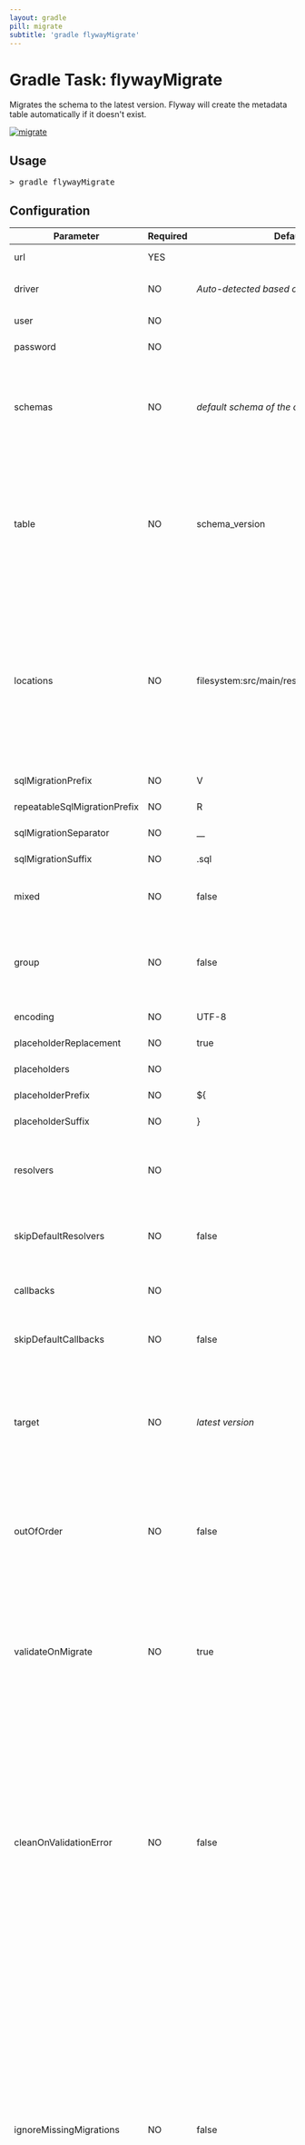 ```yaml
---
layout: gradle
pill: migrate
subtitle: 'gradle flywayMigrate'
---
```

# Gradle Task: flywayMigrate

Migrates the schema to the latest version. Flyway will create the metadata table automatically if it doesn't
    exist.

<a href="/documentation/command/migrate"><img src="/assets/balsamiq/command-migrate.png" alt="migrate"></a>

## Usage
<pre class="console">&gt; gradle flywayMigrate</pre>

## Configuration
<table class="table table-bordered table-hover">
    <thead>
    <tr>
        <th>Parameter</th>
        <th>Required</th>
        <th>Default</th>
        <th>Description</th>
    </tr>
    </thead>
    <tbody>
    <tr>
        <td>url</td>
        <td>YES</td>
        <td></td>
        <td>The jdbc url to use to connect to the database</td>
    </tr>
    <tr>
        <td>driver</td>
        <td>NO</td>
        <td><i>Auto-detected based on url</i></td>
        <td>The fully qualified classname of the jdbc driver to use
            to connect to the database
        </td>
    </tr>
    <tr>
        <td>user</td>
        <td>NO</td>
        <td></td>
        <td>The user to use to connect to the database</td>
    </tr>
    <tr>
        <td>password</td>
        <td>NO</td>
        <td></td>
        <td>The password to use to connect to the database</td>
    </tr>
    <tr>
        <td>schemas</td>
        <td>NO</td>
        <td><i>default schema of the connection</i></td>
        <td>Case-sensitive list of schemas managed by Flyway.<br/>
            The first schema in the list will be automatically set as the default one during
            the migration. It will also be the one containing the metadata table.
        </td>
    </tr>
    <tr>
        <td>table</td>
        <td>NO</td>
        <td>schema_version</td>
        <td>The name of Flyway&#x27;s metadata table.<br/>By
            default (single-schema mode) the metadata table is placed in the default schema for the connection
            provided by the datasource.<br/>When the <i>flyway.schemas</i> property is set (multi-schema mode),
            the metadata table is placed in the first schema of the list.
        </td>
    </tr>
    <tr>
        <td>locations</td>
        <td>NO</td>
        <td>filesystem:src/main/resources/db/migration</td>
        <td>Locations to scan recursively for migrations. The location type is determined by its prefix.<br/>
            Unprefixed locations or locations starting with <code>classpath:</code> point to a package on the
            classpath and may contain both sql and java-based migrations.<br/>
            Locations starting with <code>filesystem:</code> point to a directory on the filesystem and may only
            contain sql migrations.
        </td>
    </tr>
    <tr>
        <td>sqlMigrationPrefix</td>
        <td>NO</td>
        <td>V</td>
        <td>The file name prefix for Sql migrations</td>
    </tr>
    <tr>
        <td>repeatableSqlMigrationPrefix</td>
        <td>NO</td>
        <td>R</td>
        <td>The file name prefix for repeatable Sql migrations</td>
    </tr>
    <tr>
        <td>sqlMigrationSeparator</td>
        <td>NO</td>
        <td>__</td>
        <td>The file name separator for Sql migrations</td>
    </tr>
    <tr>
        <td>sqlMigrationSuffix</td>
        <td>NO</td>
        <td>.sql</td>
        <td>The file name suffix for Sql migrations</td>
    </tr>
    <tr>
        <td>mixed</td>
        <td>NO</td>
        <td>false</td>
        <td>Whether to allow mixing transactional and non-transactional statements within the same migration</td>
    </tr>
    <tr id="group">
        <td>group</td>
        <td>NO</td>
        <td>false</td>
        <td>Whether to group all pending migrations together in the same transaction when applying them (only recommended for databases with support for DDL transactions)</td>
    </tr>
    <tr>
        <td>encoding</td>
        <td>NO</td>
        <td>UTF-8</td>
        <td>The encoding of Sql migrations</td>
    </tr>
    <tr>
        <td>placeholderReplacement</td>
        <td>NO</td>
        <td>true</td>
        <td>Whether placeholders should be replaced</td>
    </tr>
    <tr>
        <td>placeholders</td>
        <td>NO</td>
        <td></td>
        <td>Placeholders to replace in Sql migrations</td>
    </tr>
    <tr>
        <td>placeholderPrefix</td>
        <td>NO</td>
        <td>${</td>
        <td>The prefix of every placeholder</td>
    </tr>
    <tr>
        <td>placeholderSuffix</td>
        <td>NO</td>
        <td>}
        </td>
        <td>The suffix of every placeholder</td>
    </tr>
    <tr>
        <td>resolvers</td>
        <td>NO</td>
        <td></td>
        <td>Fully qualified class names of custom
            <a href="/documentation/api/javadoc/org/flywaydb/core/api/resolver/MigrationResolver">MigrationResolver</a>
            implementations to be used in addition to the built-in ones for resolving Migrations to apply.</td>
    </tr>
    <tr>
        <td>skipDefaultResolvers</td>
        <td>NO</td>
        <td>false</td>
        <td>Whether default built-in resolvers (sql, jdbc and spring-jdbc) should be skipped. If true, only custom resolvers are used.</td>
    </tr>
    <tr>
        <td>callbacks</td>
        <td>NO</td>
        <td></td>
        <td>Fully qualified class names of
            <a href="/documentation/api/javadoc/org/flywaydb/core/api/callback/FlywayCallback">FlywayCallback</a>
            implementations to use to hook into the Flyway lifecycle.</td>
    </tr>
    <tr>
        <td>skipDefaultCallbacks</td>
        <td>NO</td>
        <td>false</td>
        <td>Whether default built-in callbacks (sql) should be skipped. If true, only custom callbacks are used.</td>
    </tr>
    <tr>
        <td>target</td>
        <td>NO</td>
        <td><i>latest version</i></td>
        <td>The target version up to which Flyway should run
            migrations. Migrations with a higher version number will not be applied. The string 'current' will be
            interpreted as MigrationVersion.CURRENT, a placeholder for the latest version that has been applied to the
            database.
        </td>
    </tr>
    <tr>
        <td>outOfOrder</td>
        <td>NO</td>
        <td>false</td>
        <td>Allows migrations to be run "out of order".
            <p>If you already have versions 1 and 3 applied, and now a version 2 is found,
                it will be applied too instead of being ignored.</p>
        </td>
    </tr>
    <tr>
        <td>validateOnMigrate</td>
        <td>NO</td>
        <td>true</td>
        <td>Whether to automatically call validate or not when running migrate.<br/>
            For each sql migration a CRC32 checksum is calculated
            when the sql script is executed. The validate mechanism checks if the sql migration in the classpath
            still has the same checksum as the sql migration already executed in the database.<br/></td>
    </tr>
    <tr>
        <td>cleanOnValidationError</td>
        <td>NO</td>
        <td>false</td>
        <td>Whether to automatically call clean or not when a validation error occurs.<br/><br/>
            This is exclusively intended as a convenience for development. Even tough we
            strongly recommend not to change migration scripts once they have been checked into SCM and run, this
            provides a way of dealing with this case in a smooth manner. The database will be wiped clean
            automatically, ensuring that the next migration will bring you back to the state checked into
            SCM.<br/><br/><strong>Warning ! Do not enable in production !</strong>
        </td>
    </tr>
    <tr>
        <td>ignoreMissingMigrations</td>
        <td>NO</td>
        <td>false</td>
        <td>Ignore missing migrations when reading the metadata table. These are migrations that were performed by an
            older deployment of the application that are no longer available in this version. For example: we have migrations
            available on the classpath with versions 1.0 and 3.0. The metadata table indicates that a migration with version 2.0
            (unknown to us) has also been applied. Instead of bombing out (fail fast) with an exception, a
            warning is logged and Flyway continues normally. This is useful for situations where one must be able to deploy
            a newer version of the application even though it doesn't contain migrations included with an older one anymore.
            Note that if the most recently applied migration is removed, Flyway has no way to know it is missing and will 
            mark it as future instead.
        </td>
    </tr>
    <tr>
        <td>ignoreFutureMigrations</td>
        <td>NO</td>
        <td>true</td>
        <td>Ignore future migrations when reading the metadata table. These are migrations that were performed by a
            newer deployment of the application that are not yet available in this version. For example: we have migrations
            available on the classpath up to version 3.0. The metadata table indicates that a migration to version 4.0
            (unknown to us) has already been applied. Instead of bombing out (fail fast) with an exception, a
            warning is logged and Flyway continues normally. This is useful for situations where one must be able to redeploy
            an older version of the application after the database has been migrated by a newer one.</td>
    </tr>
    <tr>
        <td>cleanDisabled</td>
        <td>NO</td>
        <td>false</td>
        <td>Whether to disable clean. This is especially useful for production environments where running clean can be quite a career limiting move.</td>
    </tr>
    <tr>
        <td>baselineOnMigrate</td>
        <td>NO</td>
        <td>false</td>
        <td>Whether to automatically call baseline when migrate is executed against a non-empty schema with no metadata
            table.
            This schema will then be baselined with the <code>baselineVersion</code> before executing the migrations.
            Only migrations above <code>baselineVersion</code> will then be applied.<br/>

            <p>This is useful for initial Flyway production deployments on projects with an existing DB.</p>

            <p>Be careful when enabling this as it removes the safety net that ensures Flyway does not migrate the wrong
                database in case of a configuration mistake!</p>
        </td>
    </tr>
    <tr>
        <td>baselineVersion</td>
        <td>NO</td>
        <td>1</td>
        <td>The version to tag an existing schema with when executing baseline</td>
    </tr>
    <tr>
        <td>baselineDescription</td>
        <td>NO</td>
        <td>
            <nobr>&lt;&lt; Flyway Baseline &gt;&gt;</nobr>
        </td>
        <td>The description to tag an existing schema with when executing baseline</td>
    </tr>
    <tr>
        <td>installedBy</td>
        <td>NO</td>
        <td><i>Current database user</i></td>
        <td>The username that will be recorded in the metadata table as having applied the migration</td>
    </tr>
    <tr>
        <td>errorHandlers {% include pro.html %}</td>
        <td>NO</td>
        <td><i>none</i></td>
        <td>The fully qualified class names of handlers for errors and warnings that occur during
         a migration. This can be used to customize Flyway's behavior by for example throwing another runtime exception,
          outputting a warning or suppressing the error instead of throwing a FlywayException. ErrorHandlers are invoked
           in order until one reports to have successfully handled the errors or warnings.
           If none do, or if none are present, Flyway falls back to its default handling of errors and warnings.
           </td>
    </tr>
    <tr>
        <td>dryRunOutput {% include pro.html %}</td>
        <td>NO</td>
        <td><i>Execute directly against the database</i></td>
        <td>The file where to output the SQL statements of a migration dry run. If the file specified is in a non-existent
            directory, Flyway will create all directories and parent directories as needed.
            Omit to use the default mode of executing the SQL statements directly against the database.</td>
    </tr>
    </tbody>
</table>

## Sample configuration

<pre class="prettyprint">flyway {
    driver = 'org.hsqldb.jdbcDriver'
    url = 'jdbc:hsqldb:file:/db/flyway_sample;shutdown=true'
    user = 'SA'
    password = 'mySecretPwd'
    schemas = ['schema1', 'schema2', 'schema3']
    table = 'schema_history'
    locations = ['classpath:migrations', 'classpath:db/pkg', 'filesystem:/sql-migrations']
    sqlMigrationPrefix = 'Migration-'
    repeatableSqlMigrationPrefix = 'RRR'
    sqlMigrationSeparator = '__'
    sqlMigrationSuffix = '-OK.sql'
    encoding = 'ISO-8859-1'
    placeholderReplacement = true
    placeholders = [
        'aplaceholder' : 'value',
        'otherplaceholder' : 'value123'
    ]
    placeholderPrefix = '#['
    placeholderSuffix = ']'
    resolvers = ['com.mycompany.proj.CustomResolver', 'com.mycompany.proj.AnotherResolver']
    skipDefaultResolvers = false
    callbacks = ['com.mycompany.proj.CustomCallback', 'com.mycompany.proj.AnotherCallback']
    skipDefaultCallbacks = false
    target = '1.1'
    outOfOrder = false
    validateOnMigrate = true
    cleanOnValidationError = false
    mixed = false
    group = false
    ignoreMissingMigrations = false
    ignoreFutureMigrations = false
    cleanDisabled = false
    baselineOnMigrate = false
    baselineVersion = 5
    baselineDescription = "Let's go!"
    installedBy = "my-user"
    errorHandlers = ['com.mycomp.MyCustomErrorHandler', 'com.mycomp.AnotherErrorHandler']
    dryRunOutput = '/my/sql/dryrun-outputfile.sql'
}</pre>

<h2>Sample output</h2>
<pre class="console">&gt; gradle flywayMigrate -i

Current schema version: 0
Migrating to version 1
Migrating to version 1.1
Migrating to version 1.2
Migrating to version 1.3
Successfully applied 4 migrations (execution time 00:00.091s).</pre>

## Important Note

When using Spring JDBC migrations, you must declare a dependency on `org.springframework:spring-jdbc:${springVersion}`
in Gradle's `buildScript` block to avoid being hit with a `java.lang.LinkageError`.

<p class="next-steps">
    <a class="btn btn-primary" href="/documentation/gradle/clean">Gradle: clean <i class="fa fa-arrow-right"></i></a>
</p>